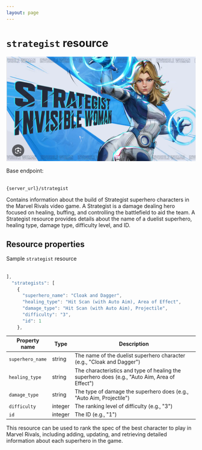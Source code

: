 ```yaml
---
layout: page
---
```


# `strategist` resource

![alt text](../docs/media/Strategist.png)

Base endpoint:

```shell

{server_url}/strategist
```

Contains information about the build of Strategist superhero characters in the Marvel Rivals video game. A 
Strategist is a damage dealing hero focused on healing, buffing, and controlling the battlefield to aid the team. A 
Strategist resource provides 
details about the name of a 
duelist superhero, healing type, damage type, difficulty level, and ID.

## Resource properties

Sample `strategist` resource

```js

],
  "strategists": [
    {
      "superhero_name": "Cloak and Dagger",
      "healing_type": "Hit Scan (with Auto Aim), Area of Effect",
      "damage_type": "Hit Scan (with Auto Aim), Projectile",
      "difficulty": "3",
      "id": 1
    },
```

| Property name    | Type     | Description                                                                                 |
|------------------|----------|---------------------------------------------------------------------------------------------|
| `superhero_name` | string   | The name of the duelist superhero character (e.g., "Cloak and Dagger")                      |
| `healing_type`   | string   | The characteristics and type of healing the superhero does (e.g., "Auto Aim, Area of Effect") |
| `damage_type`    | string   | The type of damage the superhero does (e.g., "Auto Aim, Projectile")                        |
| `difficulty`     | integer  | The ranking level of difficulty (e.g., "3")                                                 |
| `id`             | integer  | The ID (e.g., "1")                                                                          |


This resource can be used to rank the spec of the best character to play in Marvel Rivals, including adding, updating, and 
retrieving detailed 
information about each superhero in the game.


